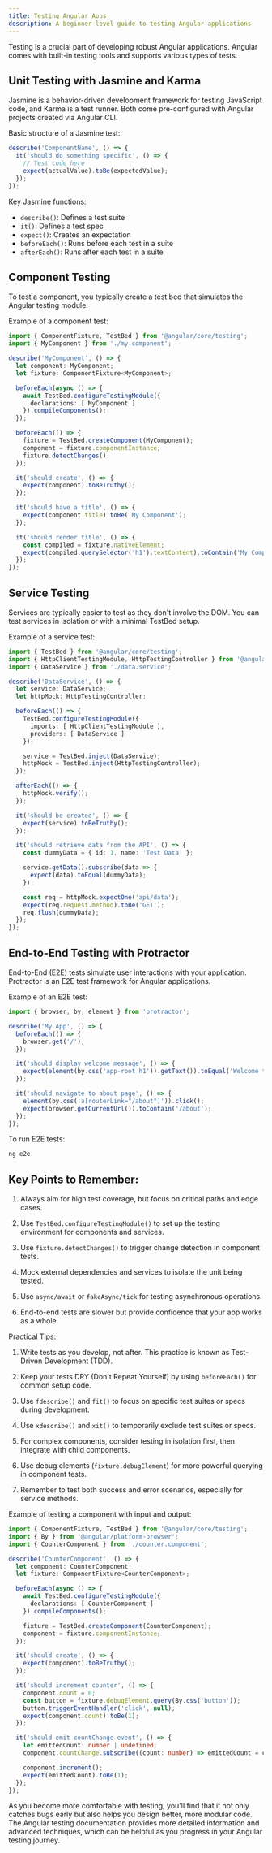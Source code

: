 ```yaml
---
title: Testing Angular Apps
description: A beginner-level guide to testing Angular applications
---
```


Testing is a crucial part of developing robust Angular applications. Angular comes with built-in testing tools and supports various types of tests.

## Unit Testing with Jasmine and Karma

Jasmine is a behavior-driven development framework for testing JavaScript code, and Karma is a test runner. Both come pre-configured with Angular projects created via Angular CLI.

Basic structure of a Jasmine test:

```typescript
describe('ComponentName', () => {
  it('should do something specific', () => {
    // Test code here
    expect(actualValue).toBe(expectedValue);
  });
});
```

Key Jasmine functions:
- `describe()`: Defines a test suite
- `it()`: Defines a test spec
- `expect()`: Creates an expectation
- `beforeEach()`: Runs before each test in a suite
- `afterEach()`: Runs after each test in a suite

## Component Testing

To test a component, you typically create a test bed that simulates the Angular testing module.

Example of a component test:

```typescript
import { ComponentFixture, TestBed } from '@angular/core/testing';
import { MyComponent } from './my.component';

describe('MyComponent', () => {
  let component: MyComponent;
  let fixture: ComponentFixture<MyComponent>;

  beforeEach(async () => {
    await TestBed.configureTestingModule({
      declarations: [ MyComponent ]
    }).compileComponents();
  });

  beforeEach(() => {
    fixture = TestBed.createComponent(MyComponent);
    component = fixture.componentInstance;
    fixture.detectChanges();
  });

  it('should create', () => {
    expect(component).toBeTruthy();
  });

  it('should have a title', () => {
    expect(component.title).toBe('My Component');
  });

  it('should render title', () => {
    const compiled = fixture.nativeElement;
    expect(compiled.querySelector('h1').textContent).toContain('My Component');
  });
});
```

## Service Testing

Services are typically easier to test as they don't involve the DOM. You can test services in isolation or with a minimal TestBed setup.

Example of a service test:

```typescript
import { TestBed } from '@angular/core/testing';
import { HttpClientTestingModule, HttpTestingController } from '@angular/common/http/testing';
import { DataService } from './data.service';

describe('DataService', () => {
  let service: DataService;
  let httpMock: HttpTestingController;

  beforeEach(() => {
    TestBed.configureTestingModule({
      imports: [ HttpClientTestingModule ],
      providers: [ DataService ]
    });

    service = TestBed.inject(DataService);
    httpMock = TestBed.inject(HttpTestingController);
  });

  afterEach(() => {
    httpMock.verify();
  });

  it('should be created', () => {
    expect(service).toBeTruthy();
  });

  it('should retrieve data from the API', () => {
    const dummyData = { id: 1, name: 'Test Data' };

    service.getData().subscribe(data => {
      expect(data).toEqual(dummyData);
    });

    const req = httpMock.expectOne('api/data');
    expect(req.request.method).toBe('GET');
    req.flush(dummyData);
  });
});
```

## End-to-End Testing with Protractor

End-to-End (E2E) tests simulate user interactions with your application. Protractor is an E2E test framework for Angular applications.

Example of an E2E test:

```typescript
import { browser, by, element } from 'protractor';

describe('My App', () => {
  beforeEach(() => {
    browser.get('/');
  });

  it('should display welcome message', () => {
    expect(element(by.css('app-root h1')).getText()).toEqual('Welcome to my app!');
  });

  it('should navigate to about page', () => {
    element(by.css('a[routerLink="/about"]')).click();
    expect(browser.getCurrentUrl()).toContain('/about');
  });
});
```

To run E2E tests:

```bash
ng e2e
```

## Key Points to Remember:

1. Always aim for high test coverage, but focus on critical paths and edge cases.

2. Use `TestBed.configureTestingModule()` to set up the testing environment for components and services.

3. Use `fixture.detectChanges()` to trigger change detection in component tests.

4. Mock external dependencies and services to isolate the unit being tested.

5. Use `async/await` or `fakeAsync/tick` for testing asynchronous operations.

6. End-to-end tests are slower but provide confidence that your app works as a whole.

Practical Tips:

1. Write tests as you develop, not after. This practice is known as Test-Driven Development (TDD).

2. Keep your tests DRY (Don't Repeat Yourself) by using `beforeEach()` for common setup code.

3. Use `fdescribe()` and `fit()` to focus on specific test suites or specs during development.

4. Use `xdescribe()` and `xit()` to temporarily exclude test suites or specs.

5. For complex components, consider testing in isolation first, then integrate with child components.

6. Use debug elements (`fixture.debugElement`) for more powerful querying in component tests.

7. Remember to test both success and error scenarios, especially for service methods.

Example of testing a component with input and output:

```typescript
import { ComponentFixture, TestBed } from '@angular/core/testing';
import { By } from '@angular/platform-browser';
import { CounterComponent } from './counter.component';

describe('CounterComponent', () => {
  let component: CounterComponent;
  let fixture: ComponentFixture<CounterComponent>;

  beforeEach(async () => {
    await TestBed.configureTestingModule({
      declarations: [ CounterComponent ]
    }).compileComponents();

    fixture = TestBed.createComponent(CounterComponent);
    component = fixture.componentInstance;
  });

  it('should create', () => {
    expect(component).toBeTruthy();
  });

  it('should increment counter', () => {
    component.count = 0;
    const button = fixture.debugElement.query(By.css('button'));
    button.triggerEventHandler('click', null);
    expect(component.count).toBe(1);
  });

  it('should emit countChange event', () => {
    let emittedCount: number | undefined;
    component.countChange.subscribe((count: number) => emittedCount = count);

    component.increment();
    expect(emittedCount).toBe(1);
  });
});
```

As you become more comfortable with testing, you'll find that it not only catches bugs early but also helps you design better, more modular code. The Angular testing documentation provides more detailed information and advanced techniques, which can be helpful as you progress in your Angular testing journey.